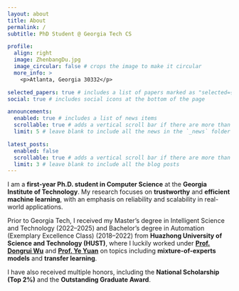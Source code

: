 ```yaml
---
layout: about
title: About
permalink: /
subtitle: PhD Student @ Georgia Tech CS

profile:
  align: right
  image: ZhenbangDu.jpg
  image_circular: false # crops the image to make it circular
  more_info: >
    <p>Atlanta, Georgia 30332</p>

selected_papers: true # includes a list of papers marked as "selected={true}"
social: true # includes social icons at the bottom of the page

announcements:
  enabled: true # includes a list of news items
  scrollable: true # adds a vertical scroll bar if there are more than 3 news items
  limit: 5 # leave blank to include all the news in the `_news` folder

latest_posts:
  enabled: false
  scrollable: true # adds a vertical scroll bar if there are more than 3 new posts items
  limit: 3 # leave blank to include all the blog posts
---
```


I am a **first-year Ph.D. student in Computer Science** at the **Georgia Institute of Technology**. My research focuses on **trustworthy** and **efficient machine learning**, with an emphasis on reliability and scalability in real-world applications.

Prior to Georgia Tech, I received my Master’s degree in Intelligent Science and Technology (2022–2025) and Bachelor’s degree in Automation (Exemplary Excellence Class) (2018–2022) from **Huazhong University of Science and Technology (HUST)**, where I luckily worked under [**Prof. Dongrui Wu**](https://sites.google.com/site/drwuhust/) and [**Prof. Ye Yuan**](http://yy311.github.io/) on topics including **mixture-of-experts models** and **transfer learning**.

I have also received multiple honors, including the **National Scholarship (Top 2%)** and the **Outstanding Graduate Award**.
